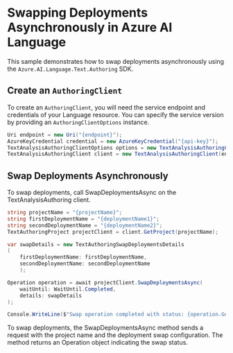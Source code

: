# Swapping Deployments Asynchronously in Azure AI Language

This sample demonstrates how to swap deployments asynchronously using the `Azure.AI.Language.Text.Authoring` SDK.

## Create an `AuthoringClient`

To create an `AuthoringClient`, you will need the service endpoint and credentials of your Language resource. You can specify the service version by providing an `AuthoringClientOptions` instance.

```C# Snippet:CreateTextAuthoringClientForSpecificApiVersion
Uri endpoint = new Uri("{endpoint}");
AzureKeyCredential credential = new AzureKeyCredential("{api-key}");
TextAnalysisAuthoringClientOptions options = new TextAnalysisAuthoringClientOptions(TextAnalysisAuthoringClientOptions.ServiceVersion.V2024_11_15_Preview);
TextAnalysisAuthoringClient client = new TextAnalysisAuthoringClient(endpoint, credential, options);
```

## Swap Deployments Asynchronously

To swap deployments, call SwapDeploymentsAsync on the TextAnalysisAuthoring client.

```C# Snippet:Sample12_TextAuthoring_SwapDeploymentsAsync
string projectName = "{projectName}";
string firstDeploymentName = "{deploymentName1}";
string secondDeploymentName = "{deploymentName2}";
TextAuthoringProject projectClient = client.GetProject(projectName);

var swapDetails = new TextAuthoringSwapDeploymentsDetails
(
    firstDeploymentName: firstDeploymentName,
    secondDeploymentName: secondDeploymentName
    );

Operation operation = await projectClient.SwapDeploymentsAsync(
    waitUntil: WaitUntil.Completed,
    details: swapDetails
);

Console.WriteLine($"Swap operation completed with status: {operation.GetRawResponse().Status}");
```

To swap deployments, the SwapDeploymentsAsync method sends a request with the project name and the deployment swap configuration. The method returns an Operation object indicating the swap status.
